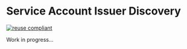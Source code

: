 # Service Account Issuer Discovery

[![reuse compliant](https://reuse.software/badge/reuse-compliant.svg)](https://reuse.software/)

Work in progress...
